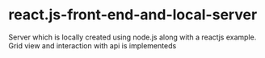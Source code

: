 # react.js-front-end-and-local-server
Server which is locally created using node.js along with a reactjs  example. Grid view and  interaction with api is implementeds 
